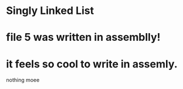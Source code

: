 # Singly Linked List
# file 5 was written in assemblly!
# it feels so cool to write in assemly.
nothing moee

